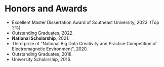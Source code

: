 # Honors and Awards
- Excellent Master Dissertation Award of Southeast University, 2023. (Top 2%)
- Outstanding Graduates, 2022.
- __National Scholarship__, 2021.
- Third prize of "National Big Data Creativity and Practice Competition of Electromagnetic Environment", 2020.
- Outstanding Graduates, 2018.
- University Scholarship, 2016.
